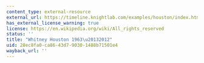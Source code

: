```yaml
---
content_type: external-resource
external_url: https://timeline.knightlab.com/examples/houston/index.html
has_external_license_warning: true
license: https://en.wikipedia.org/wiki/All_rights_reserved
status: ''
title: "Whitney Houston 1963\u20132012"
uid: 28ec8fa0-ca86-43d7-9030-1488b71501e4
wayback_url: ''
---
```

